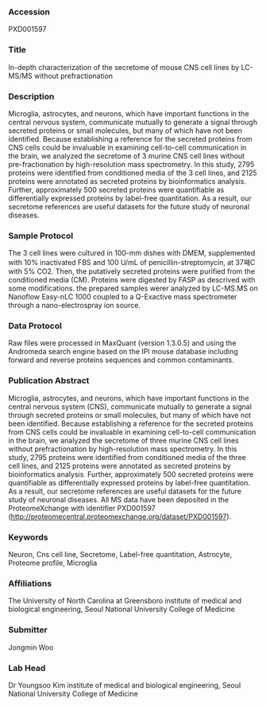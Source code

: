### Accession
PXD001597

### Title
In-depth characterization of the secretome of mouse CNS cell lines by LC-MS/MS without prefractionation

### Description
Microglia, astrocytes, and neurons, which have important functions in the central nervous system, communicate mutually to generate a signal through secreted proteins or small molecules, but many of which have not been identified. Because establishing a reference for the secreted proteins from CNS cells could be invaluable in examining cell-to-cell communication in the brain, we analyzed the secretome of 3 murine CNS cell lines without pre-fractionation by high-resolution mass spectrometry. In this study, 2795 proteins were identified from conditioned media of the 3 cell lines, and 2125 proteins were annotated as secreted proteins by bioinformatics analysis. Further, approximately 500 secreted proteins were quantifiable as differentially expressed proteins by label-free quantitation. As a result, our secretome references are useful datasets for the future study of neuronal diseases.

### Sample Protocol
The 3 cell lines were cultured in 100-mm dishes with DMEM, supplemented with 10% inactivated FBS and 100 U/mL of penicillin-streptomycin, at 37째C with 5% CO2. Then, the putatively secreted proteins were purified from the conditioned media (CM).  Proteins were digested by FASP as descrived with some modifications. the prepared samples werer analyzed by LC-MS.MS on Nanoflow Easy-nLC 1000 coupled  to a Q-Exactive mass spectrometer through a nano-electrospray ion source.

### Data Protocol
Raw files were processed in MaxQuant (version 1.3.0.5) and using the Andromeda search engine based on the IPI mouse database including forward and reverse proteins sequences and common contaminants.

### Publication Abstract
Microglia, astrocytes, and neurons, which have important functions in the central nervous system (CNS), communicate mutually to generate a signal through secreted proteins or small molecules, but many of which have not been identified. Because establishing a reference for the secreted proteins from CNS cells could be invaluable in examining cell-to-cell communication in the brain, we analyzed the secretome of three murine CNS cell lines without prefractionation by high-resolution mass spectrometry. In this study, 2795 proteins were identified from conditioned media of the three cell lines, and 2125 proteins were annotated as secreted proteins by bioinformatics analysis. Further, approximately 500 secreted proteins were quantifiable as differentially expressed proteins by label-free quantitation. As a result, our secretome references are useful datasets for the future study of neuronal diseases. All MS data have been deposited in the ProteomeXchange with identifier PXD001597 (http://proteomecentral.proteomexchange.org/dataset/PXD001597).

### Keywords
Neuron, Cns cell line, Secretome, Label-free quantitation, Astrocyte, Proteome profile, Microglia

### Affiliations
The University of North Carolina at Greensboro
institute of medical and biological engineering, Seoul National University College of Medicine

### Submitter
Jongmin Woo

### Lab Head
Dr Youngsoo Kim
institute of medical and biological engineering, Seoul National University College of Medicine


